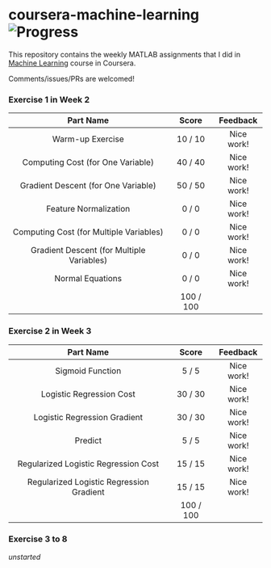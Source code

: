 # coursera-machine-learning ![Progress](http://progressed.io/bar/25)

This repository contains the weekly MATLAB assignments that I did in [Machine Learning](https://www.coursera.org/learn/machine-learning/) course in Coursera.

Comments/issues/PRs are welcomed!

### Exercise 1 in Week 2

Part Name |     Score | Feedback
:---:|:---:|:---:|
Warm-up Exercise |  10 /  10 | Nice work!
Computing Cost (for One Variable) |  40 /  40 | Nice work!
Gradient Descent (for One Variable) |  50 /  50 | Nice work!
Feature Normalization |   0 /   0 | Nice work!
Computing Cost (for Multiple Variables) |   0 /   0 | Nice work!
Gradient Descent (for Multiple Variables) |   0 /   0 | Nice work!
Normal Equations |   0 /   0 | Nice work!
                 | 100 / 100 |

### Exercise 2 in Week 3

Part Name |     Score | Feedback
:---:|:---:|:---:|
Sigmoid Function |   5 /   5 | Nice work!
Logistic Regression Cost |  30 /  30 | Nice work!
Logistic Regression Gradient |  30 /  30 | Nice work!
Predict |   5 /   5 | Nice work!
Regularized Logistic Regression Cost |  15 /  15 | Nice work!
Regularized Logistic Regression Gradient |  15 /  15 | Nice work!
                                         | 100 / 100 |

### Exercise 3 to 8

*unstarted*
